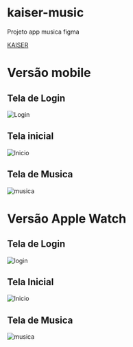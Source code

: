 # kaiser-music
Projeto app musica figma 
<p><a href="https://www.figma.com/file/QmeMjWnfPECBInFsBOWtvv/Kaiser-smart-phone?type=design&amp;node-id=0%3A1&amp;mode=design&amp;t=IruI8PWnIH1L19qu-1">KAISER</a></p>

<h1>Versão mobile</h1>

<h2>Tela de Login</h2>
<img src="Login.png" alt="Login">

<h2>Tela inicial</h2>
<img src="Tela inicial.png" alt="Inicio">

<h2>Tela de Musica</h2>
<img src="Tela musica.png" alt="musica">

<h1>Versão Apple Watch</h1>

<h2>Tela de Login</h2>
<img src="Apple Watch 45mm - 1.png" alt="login">

<h2>Tela Inicial</h2>
<img src="Apple Watch 45mm - 2.png" alt="Inicio">

<h2>Tela de Musica</h2>
<img src="Apple Watch 45mm - 3.png" alt="musica">
